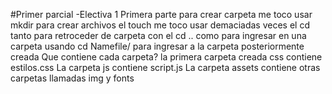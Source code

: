 #Primer parcial -Electiva 1
Primera parte
para crear carpeta me toco usar mkdir
para crear archivos el touch
me toco usar demaciadas veces el cd tanto para retroceder de carpeta con el cd .. 
como para ingresar en una carpeta usando cd Namefile/ para ingresar a la carpeta posteriormente creada
Que contiene cada carpeta?
la primera carpeta creada css contiene estilos.css
La carpeta js contiene script.js
La carpeta assets contiene otras carpetas llamadas img y fonts